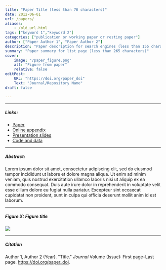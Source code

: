 ```yaml
---
title: "Paper Title (less than 70 characters)" 
date: 2012-06-01
url: /papers/
aliases: 
    - /old_url.html
tags: ["keyword 1","keyword 2"]
categories: ["publication or working paper or resting paper"]
author: ["Paper Author 1", "Paper Author 2"]
description: "Paper description for search engines (less than 155 characters)" 
summary: "Paper summary for list page (less than 265 characters)"
cover:
    image: "/paper_figure.png"
    alt: "Figure from paper"
    relative: false
editPost:
    URL: "https://doi.org/paper_doi"
    Text: "Journal/Repository Name"
draft: false 

---
```


---

##### Links:

- [Paper](/paper.pdf)
- [Online appendix](/appendix.pdf)
- [Presentation slides](/slides.pdf)
- [Code and data](https://github.com/paper_repo)

---

##### Abstract:

Lorem ipsum dolor sit amet, consectetur adipiscing elit, sed do eiusmod tempor incididunt ut labore et dolore magna aliqua. Ut enim ad minim veniam, quis nostrud exercitation ullamco laboris nisi ut aliquip ex ea commodo consequat. Duis aute irure dolor in reprehenderit in voluptate velit esse cillum dolore eu fugiat nulla pariatur. Excepteur sint occaecat cupidatat non proident, sunt in culpa qui officia deserunt mollit anim id est laborum.

---

##### Figure X:  Figure title

![](/figurex.png)

---

##### Citation

Author 1, Author 2 (Year). "Title." *Journal* Volume (Issue): First page–Last page. https://doi.org/paper_doi.

